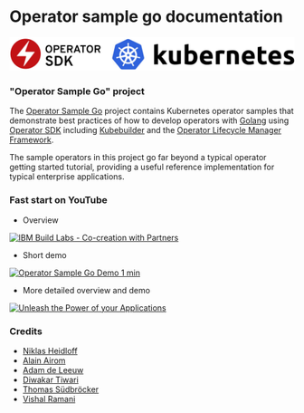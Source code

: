 # Operator sample go documentation

![Getting Started](./images/operators-benefits.jpeg)

### "Operator Sample Go" project

The [Operator Sample Go](https://github.com/IBM/operator-sample-go) project contains Kubernetes operator samples that demonstrate best practices of how to develop operators with [Golang](https://go.dev/) using [Operator SDK](https://sdk.operatorframework.io/) including [Kubebuilder](https://github.com/kubernetes-sigs/kubebuilder) and the [Operator Lifecycle Manager Framework](https://operatorframework.io/).

The sample operators in this project go far beyond a typical operator getting started tutorial, providing a useful reference implementation for typical enterprise applications.

### Fast start on YouTube

* Overview

[![IBM Build Labs - Co-creation with Partners](https://img.youtube.com/vi/WDBn-kgkct4/0.jpg)](https://www.youtube.com/watch?v=WDBn-kgkct4 "Click play on youtube")

* Short demo

[![Operator Sample Go Demo 1 min](https://img.youtube.com/vi/iblGZ8mmbGo/0.jpg)](https://www.youtube.com/watch?v=iblGZ8mmbGo "Click play on youtube")

* More detailed overview and demo

[![Unleash the Power of your Applications](https://img.youtube.com/vi/D6njEyXPieg/0.jpg)](https://www.youtube.com/watch?v=D6njEyXPieg "Click play on youtube")

### Credits

  * [Niklas Heidloff](https://twitter.com/nheidloff)
  * [Alain Airom](https://twitter.com/AAairom)
  * [Adam de Leeuw](https://www.linkedin.com/in/deleeuwa/) 
  * [Diwakar Tiwari](https://twitter.com/diwakarptiwari)
  * [Thomas Südbröcker](https://twitter.com/tsuedbroecker)
  * [Vishal Ramani](https://www.linkedin.com/in/vishalramani/)